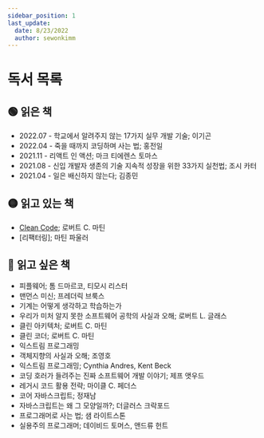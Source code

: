 ```yaml
---
sidebar_position: 1
last_update:
  date: 8/23/2022
  author: sewonkimm
---
```


# 독서 목록

## 🟢 읽은 책

- 2022.07 - 학교에서 알려주지 않는 17가지 실무 개발 기술; 이기곤
- 2022.04 - 죽을 때까지 코딩하며 사는 법; 홍전일
- 2021.11 - 리액트 인 액션; 마크 티에렌스 토마스
- 2021.08 - 신입 개발자 생존의 기술 지속적 성장을 위한 33가지 실천법; 조시 카터
- 2021.04 - 일은 배신하지 않는다; 김종민
  
## 🟡 읽고 있는 책

- [Clean Code](./cleanCode.md); 로버트 C. 마틴
- [리팩터링]; 마틴 파울러

## 🔴 읽고 싶은 책

- 피플웨어; 톰 드마르코, 티모시 리스터
- 맨먼스 미신; 프레더릭 브룩스
- 기계는 어떻게 생각하고 학습하는가
- 우리가 미처 알지 못한 소프트웨어 공학의 사실과 오해; 로버트 L. 글래스
- 클린 아키텍처; 로버트 C. 마틴
- 클린 코더; 로버트 C. 마틴
- 익스트림 프로그래밍 
- 객체지향의 사실과 오해; 조영호
- 익스트림 프로그래밍; Cynthia Andres, Kent Beck
- 코딩 호러가 들려주는 진짜 소프트웨어 개발 이야기; 제프 앳우드
- 레거시 코드 활용 전략; 마이클 C. 페더스
- 코어 자바스크립트; 정재남
- 자바스크립트는 왜 그 모양일까?; 더글러스 크락포드
- 프로그래머로 사는 법; 샘 라이트스톤
- 실용주의 프로그래머; 데이비드 토머스, 앤드류 헌트
